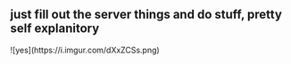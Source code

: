 <h2>just fill out the server things and do stuff, pretty self explanitory</h2>
![yes](https://i.imgur.com/dXxZCSs.png)

